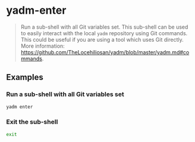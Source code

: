 # yadm-enter

> Run a sub-shell with all Git variables set. This sub-shell can be used to easily interact with the local `yadm` repository using Git commands. This could be useful if you are using a tool which uses Git directly. More information: <https://github.com/TheLocehiliosan/yadm/blob/master/yadm.md#commands>.

## Examples

### Run a sub-shell with all Git variables set

```bash
yadm enter
```

### Exit the sub-shell

```bash
exit
```
